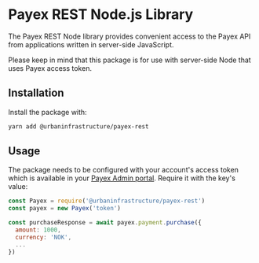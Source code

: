 # Payex REST Node.js Library


The Payex REST Node library provides convenient access to the Payex API from
applications written in server-side JavaScript.

Please keep in mind that this package is for use with server-side Node that
uses Payex access token.

## Installation

Install the package with:

```sh
yarn add @urbaninfrastructure/payex-rest
```

## Usage

The package needs to be configured with your account's access token which is
available in your [Payex Admin portal](https://admin.payex.com/psp/login). Require it with the key's
value:

```js
const Payex = require('@urbaninfrastructure/payex-rest')
const payex = new Payex('token')

const purchaseResponse = await payex.payment.purchase({
  amount: 1000,
  currency: 'NOK',
  ...
})
```
